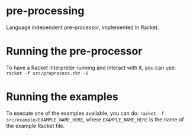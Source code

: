 # pre-processing
Language independent pre-processor, implemented in Racket.

# Running the pre-processor
To have a Racket interpreter running and interact with it, you can use:
`racket -f src/preprocess.rkt -i`

# Running the examples
To execute one of the examples available, you can do:
`racket -f src/example/EXAMPLE_NAME_HERE`, where `EXAMPLE_NAME_HERE` is the name of the example Racket file.

